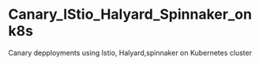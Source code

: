 # Canary_IStio_Halyard_Spinnaker_onk8s
Canary depployments  using Istio, Halyard,spinnaker on Kubernetes cluster

